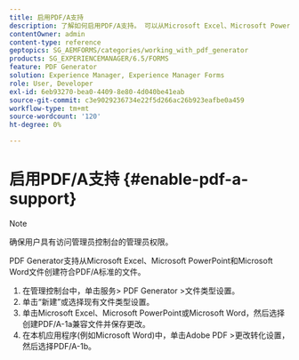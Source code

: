 ```yaml
---
title: 启用PDF/A支持
description: 了解如何启用PDF/A支持。 可以从Microsoft Excel、Microsoft PowerPoint和Microsoft Word文件创建符合PDF/A标准的文件。
contentOwner: admin
content-type: reference
geptopics: SG_AEMFORMS/categories/working_with_pdf_generator
products: SG_EXPERIENCEMANAGER/6.5/FORMS
feature: PDF Generator
solution: Experience Manager, Experience Manager Forms
role: User, Developer
exl-id: 6eb93270-bea0-4409-8e80-4d040be41eab
source-git-commit: c3e9029236734e22f5d266ac26b923eafbe0a459
workflow-type: tm+mt
source-wordcount: '120'
ht-degree: 0%

---
```


# 启用PDF/A支持 {#enable-pdf-a-support}

>[!NOTE]
> 
> 确保用户具有访问管理员控制台的管理员权限。

PDF Generator支持从Microsoft Excel、Microsoft PowerPoint和Microsoft Word文件创建符合PDF/A标准的文件。

1. 在管理控制台中，单击服务> PDF Generator >文件类型设置。
1. 单击“新建”或选择现有文件类型设置。
1. 单击Microsoft Excel、Microsoft PowerPoint或Microsoft Word，然后选择创建PDF/A-1a兼容文件并保存更改。
1. 在本机应用程序(例如Microsoft Word)中，单击Adobe PDF >更改转化设置，然后选择PDF/A-1b。
